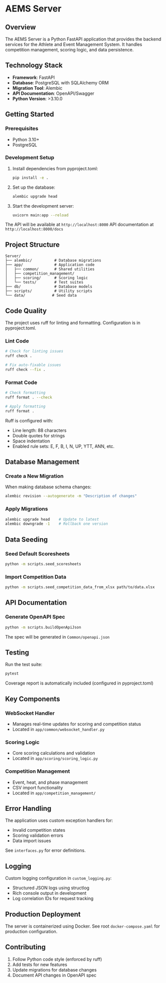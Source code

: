 # AEMS Server

## Overview

The AEMS Server is a Python FastAPI application that provides the backend services for the Athlete and Event Management System. It handles competition management, scoring logic, and data persistence.

## Technology Stack

- **Framework**: FastAPI
- **Database**: PostgreSQL with SQLAlchemy ORM
- **Migration Tool**: Alembic
- **API Documentation**: OpenAPI/Swagger
- **Python Version**: >3.10.0

## Getting Started

### Prerequisites

- Python 3.10+
- PostgreSQL

### Development Setup

1. Install dependencies from pyproject.toml:

   ```bash
   pip install -e .
   ```

2. Set up the database:

   ```bash
   alembic upgrade head
   ```

3. Start the development server:

   ```bash
   uvicorn main:app --reload
   ```

The API will be available at `http://localhost:8000`
API documentation at `http://localhost:8000/docs`

## Project Structure

```
Server/
├── alembic/          # Database migrations
├── app/              # Application code
│   ├── common/       # Shared utilities
│   ├── competition_management/
│   ├── scoring/      # Scoring logic
│   └── tests/        # Test suites
├── db/               # Database models
├── scripts/          # Utility scripts
└── data/            # Seed data
```

## Code Quality

The project uses ruff for linting and formatting. Configuration is in pyproject.toml.

### Lint Code

```bash
# Check for linting issues
ruff check .

# Fix auto-fixable issues
ruff check --fix .
```

### Format Code

```bash
# Check formatting
ruff format . --check

# Apply formatting
ruff format .
```

Ruff is configured with:

- Line length: 88 characters
- Double quotes for strings
- Space indentation
- Enabled rule sets: E, F, B, I, N, UP, YTT, ANN, etc.

## Database Management

### Create a New Migration

When making database schema changes:

```bash
alembic revision --autogenerate -m "Description of changes"
```

### Apply Migrations

```bash
alembic upgrade head    # Update to latest
alembic downgrade -1    # Rollback one version
```

## Data Seeding

### Seed Default Scoresheets

```bash
python -m scripts.seed_scoresheets
```

### Import Competition Data

```bash
python -m scripts.seed_competition_data_from_xlsx path/to/data.xlsx
```

## API Documentation

### Generate OpenAPI Spec

```bash
python -m scripts.buildOpenApiJson
```

The spec will be generated in `Common/openapi.json`

## Testing

Run the test suite:

```bash
pytest
```

Coverage report is automatically included (configured in pyproject.toml)

## Key Components

### WebSocket Handler

- Manages real-time updates for scoring and competition status
- Located in `app/common/websocket_handler.py`

### Scoring Logic

- Core scoring calculations and validation
- Located in `app/scoring/scoring_logic.py`

### Competition Management

- Event, heat, and phase management
- CSV import functionality
- Located in `app/competition_management/`

## Error Handling

The application uses custom exception handlers for:

- Invalid competition states
- Scoring validation errors
- Data import issues

See `interfaces.py` for error definitions.

## Logging

Custom logging configuration in `custom_logging.py`:

- Structured JSON logs using structlog
- Rich console output in development
- Log correlation IDs for request tracking

## Production Deployment

The server is containerized using Docker. See root `docker-compose.yaml` for production configuration.

## Contributing

1. Follow Python code style (enforced by ruff)
2. Add tests for new features
3. Update migrations for database changes
4. Document API changes in OpenAPI spec
